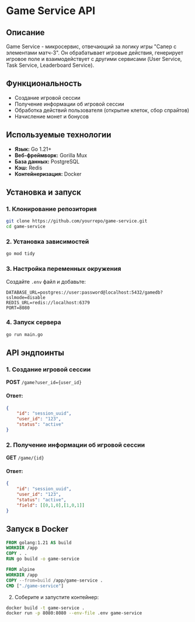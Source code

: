 # Game Service API

## Описание
Game Service - микросервис, отвечающий за логику игры "Сапер с элементами матч-3". Он обрабатывает игровые действия, генерирует игровое поле и взаимодействует с другими сервисами (User Service, Task Service, Leaderboard Service).

## Функциональность
- Создание игровой сессии
- Получение информации об игровой сессии
- Обработка действий пользователя (открытие клеток, сбор спрайтов)
- Начисление монет и бонусов

## Используемые технологии
- **Язык:** Go 1.21+
- **Веб-фреймворк:** Gorilla Mux
- **База данных:** PostgreSQL
- **Кэш:** Redis
- **Контейнеризация:** Docker

## Установка и запуск

### 1. Клонирование репозитория
```bash
git clone https://github.com/yourrepo/game-service.git
cd game-service
```

### 2. Установка зависимостей
```bash
go mod tidy
```

### 3. Настройка переменных окружения
Создайте `.env` файл и добавьте:
```env
DATABASE_URL=postgres://user:password@localhost:5432/gamedb?sslmode=disable
REDIS_URL=redis://localhost:6379
PORT=8080
```

### 4. Запуск сервера
```bash
go run main.go
```

## API эндпоинты
### 1. Создание игровой сессии
**POST** `/game?user_id={user_id}`
#### Ответ:
```json
{
    "id": "session_uuid",
    "user_id": "123",
    "status": "active"
}
```

### 2. Получение информации об игровой сессии
**GET** `/game/{id}`
#### Ответ:
```json
{
    "id": "session_uuid",
    "user_id": "123",
    "status": "active",
    "field": [[0,1,0],[1,0,1]]
}
```

## Запуск в Docker
```dockerfile
FROM golang:1.21 AS build
WORKDIR /app
COPY . .
RUN go build -o game-service

FROM alpine
WORKDIR /app
COPY --from=build /app/game-service .
CMD ["./game-service"]
```
2. Соберите и запустите контейнер:
```bash
docker build -t game-service .
docker run -p 8080:8080 --env-file .env game-service
```


